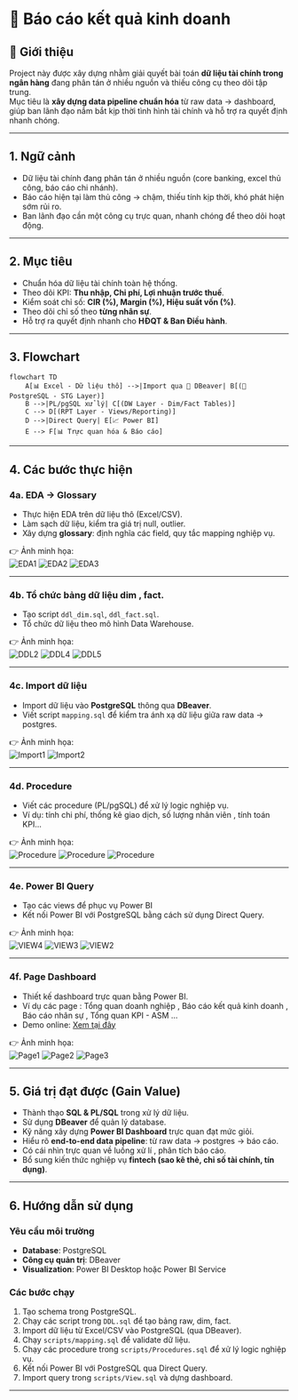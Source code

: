 # 📘 Báo cáo kết quả kinh doanh

## 🔹 Giới thiệu 
Project này được xây dựng nhằm giải quyết bài toán **dữ liệu tài chính trong ngân hàng** đang phân tán ở nhiều nguồn và thiếu công cụ theo dõi tập trung.  
Mục tiêu là **xây dựng data pipeline chuẩn hóa** từ raw data → dashboard, giúp ban lãnh đạo nắm bắt kịp thời tình hình tài chính và hỗ trợ ra quyết định nhanh chóng.  

---

## 1. Ngữ cảnh
- Dữ liệu tài chính đang phân tán ở nhiều nguồn (core banking, excel thủ công, báo cáo chi nhánh).  
- Báo cáo hiện tại làm thủ công → chậm, thiếu tính kịp thời, khó phát hiện sớm rủi ro.  
- Ban lãnh đạo cần một công cụ trực quan, nhanh chóng để theo dõi hoạt động.  

---

## 2. Mục tiêu
- Chuẩn hóa dữ liệu tài chính toàn hệ thống.  
- Theo dõi KPI: **Thu nhập, Chi phí, Lợi nhuận trước thuế**.  
- Kiểm soát chỉ số: **CIR (%), Margin (%), Hiệu suất vốn (%)**.  
- Theo dõi chỉ số theo **từng nhân sự**.  
- Hỗ trợ ra quyết định nhanh cho **HĐQT & Ban Điều hành**.  

---

## 3. Flowchart
```mermaid
flowchart TD
    A[📊 Excel - Dữ liệu thô] -->|Import qua 🦫 DBeaver| B[(🐘 PostgreSQL - STG Layer)]
    B -->|PL/pgSQL xử lý| C[(DW Layer - Dim/Fact Tables)]
    C --> D[(RPT Layer - Views/Reporting)]
    D -->|Direct Query| E[📈 Power BI]
    E --> F[📊 Trực quan hóa & Báo cáo]

```
---

## 4. Các bước thực hiện

### 4a. EDA → Glossary
- Thực hiện EDA trên dữ liệu thô (Excel/CSV).  
- Làm sạch dữ liệu, kiểm tra giá trị null, outlier.  
- Xây dựng **glossary**: định nghĩa các field, quy tắc mapping nghiệp vụ.  

👉 Ảnh minh họa:  
![EDA1](Assets/EDA1.png)
![EDA2](Assets/EDA2.png)
![EDA3](Assets/EDA3.png)

---

### 4b. Tổ chức bảng dữ liệu dim , fact.
- Tạo script `ddl_dim.sql`, `ddl_fact.sql`.  
- Tổ chức dữ liệu theo mô hình Data Warehouse.  

👉 Ảnh minh họa:  
![DDL2](Assets/ddl2.png)
![DDL4](Assets/ddl4.png)
![DDL5](Assets/ddl5.png)

---

### 4c. Import dữ liệu
- Import dữ liệu vào **PostgreSQL** thông qua **DBeaver**.  
- Viết script `mapping.sql` để kiểm tra ánh xạ dữ liệu giữa raw data → postgres.  

👉 Ảnh minh họa:  
![Import1](Assets/import1.png)
![Import2](Assets/import2.png)

---

### 4d. Procedure
- Viết các procedure (PL/pgSQL) để xử lý logic nghiệp vụ.  
- Ví dụ: tính chi phí, thống kê giao dịch, số lượng nhân viên , tính toán KPI...
 

👉 Ảnh minh họa:  
![Procedure](Assets/procedure6.png)
![Procedure](Assets/procedure2.png)
![Procedure](Assets/procedure4.png)

---

### 4e. Power BI Query
- Tạo các views để phục vụ Power BI   
- Kết nối Power BI với PostgreSQL bằng cách sử dụng Direct Query.  

👉 Ảnh minh họa:  
![VIEW4](Assets/view4.png)
![VIEW3](Assets/view3.png)
![VIEW2](Assets/view2.png)

---

### 4f. Page Dashboard
- Thiết kế dashboard trực quan bằng Power BI. 
- Ví dụ các page : Tổng quan doanh nghiệp , Báo cáo kết quả kinh doanh , Báo cáo nhân sự , Tổng quan KPI - ASM ...
- Demo online: [Xem tại đây](https://app.powerbi.com/view?r=eyJrIjoiNDYxYWEwNWUtZDZjOC00MzE2LWEzZTMtYzhlNGM5ZDBhZjkxIiwidCI6ImQ2ZDEzZTBlLTdjYTAtNDNkNC05OTY1LTQyZDM4ZWU1M2RkYSIsImMiOjEwfQ%3D%3D)
 

👉 Ảnh minh họa:  
![Page1](Assets/PAGE1.png)
![Page2](Assets/PAGE2.png)
![Page3](Assets/PAGE3.png)

---

## 5. Giá trị đạt được (Gain Value)
- Thành thạo **SQL & PL/SQL** trong xử lý dữ liệu.  
- Sử dụng **DBeaver** để quản lý database.  
- Kỹ năng xây dựng **Power BI Dashboard** trực quan đạt mức giỏi.  
- Hiểu rõ **end-to-end data pipeline**: từ raw data → postgres → báo cáo.
-  Có cái nhìn trực quan về luồng xử lí , phân tích báo cáo. 
- Bổ sung kiến thức nghiệp vụ **fintech (sao kê thẻ, chỉ số tài chính, tín dụng)**.
  
---

## 6. Hướng dẫn sử dụng

### Yêu cầu môi trường
- **Database**: PostgreSQL  
- **Công cụ quản trị**: DBeaver  
- **Visualization**: Power BI Desktop hoặc Power BI Service  

### Các bước chạy
1. Tạo schema trong PostgreSQL.  
2. Chạy các script trong `DDL.sql` để tạo bảng raw, dim, fact.  
3. Import dữ liệu từ Excel/CSV vào PostgreSQL (qua DBeaver).  
4. Chạy `scripts/mapping.sql` để validate dữ liệu.  
5. Chạy các procedure trong `scripts/Procedures.sql` để xử lý logic nghiệp vụ.  
6. Kết nối Power BI với PostgreSQL qua Direct Query.  
7. Import query trong `scripts/View.sql` và dựng dashboard.  

---

